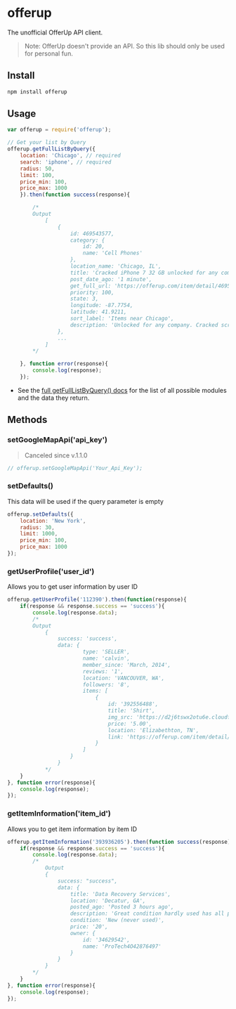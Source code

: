 # offerup

The unofficial OfferUp API client.

> Note: OfferUp doesn't provide an API. So this lib should only be used for personal fun.

## Install

```bash
npm install offerup
```
## Usage

```js
var offerup = require('offerup');

// Get your list by Query
offerup.getFullListByQuery({
    location: 'Chicago', // required
    search: 'iphone', // required
    radius: 50,
    limit: 100,
    price_min: 100,
    price_max: 1000
    }).then(function success(response){

        /*
        Output
            [
                {
                    id: 469543577,
                    category: { 
                        id: 20, 
                        name: 'Cell Phones' 
                    },
                    location_name: 'Chicago, IL',
                    title: 'Cracked iPhone 7 32 GB unlocked for any company',
                    post_date_ago: '1 minute',
                    get_full_url: 'https://offerup.com/item/detail/469543577/',
                    priority: 100,
                    state: 3,
                    longitude: -87.7754,
                    latitude: 41.9211,
                    sort_label: 'Items near Chicago',
                    description: 'Unlocked for any company. Cracked screen everything works perfectly. Drop off is a extra $15 '
                },
                ...
            ]
        */

    }, function error(response){
        console.log(response);
    });
```

* See the [full getFullListByQuery() docs](docs/getFullListByQuery.md) for the list of all possible modules and the data they return.

## Methods

### setGoogleMapApi('api_key') 
> Canceled since v.1.1.0

```js
// offerup.setGoogleMapApi('Your_Api_Key');
```

### setDefaults()

This data will be used if the query parameter is empty

```js
offerup.setDefaults({
    location: 'New York',
    radius: 30,
    limit: 1000,
    price_min: 100,
    price_max: 1000
});
```

### getUserProfile('user_id')

Allows you to get user information by user ID

```js
offerup.getUserProfile('112390').then(function(response){
    if(response && response.success == 'success'){
        console.log(response.data);
        /*
        Output
            { 
                success: 'success',
                data: { 
                        type: 'SELLER',
                        name: 'calvin',
                        member_since: 'March, 2014',
                        reviews: '1',
                        location: 'VANCOUVER, WA',
                        followers: '8',
                        items: [
                            { 
                                id: '392556488',
                                title: 'Shirt',
                                img_src: 'https://d2j6tswx2otu6e.cloudfront.net/0qdf73oL5yfun8RBLcnUyoj2upY=/200x267/d2c0/d2c0a133a6194e9da25266a8165c4e2a.jpg',
                                price: '5.00',
                                location: 'Elizabethton, TN',
                                link: 'https://offerup.com/item/detail/392556488/' 
                            }
                        ] 
                    } 
                }
            */
    }
}, function error(response){
    console.log(response);
});
```

### getItemInformation('item_id')

Allows you to get item information by item ID

```js
offerup.getItemInformation('393936205').then(function success(response){
    if(response && response.success == 'success'){
        console.log(response.data);
        /*
            Output
            {
                success: "success",
                data: { 
                    title: 'Data Recovery Services',
                    location: 'Decatur, GA',
                    posted_ago: 'Posted 3 hours ago',
                    description: 'Great condition hardly used has all pieces.',
                    condition: 'New (never used)',
                    price: '20',
                    owner: { 
                        id: '34629542', 
                        name: 'ProTech4O42876497' 
                    }
                }
            }
        */
    }
}, function error(response){
    console.log(response);
});
```